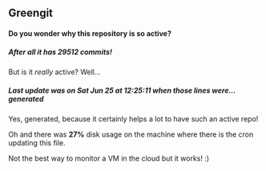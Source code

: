## Greengit

#### Do you wonder why this repository is so active?

##### After all it has 29512 commits!

But is it *really* active? Well...

##### Last update was on Sat Jun 25 at 12:25:11 when those lines were... generated

Yes, generated, because it certainly helps a lot to have such an active repo!

Oh and there was **27%** disk usage on the machine
where there is the cron updating this file.

Not the best way to monitor a VM in the cloud but it works! :)
